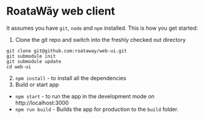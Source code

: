 # RoataWăy web client

It assumes you have `git`, `node` and `npm` installed. This is how you get started:

1. Clone the git repo and switch into the freshly checked out directory
```shell
git clone git@github.com:roataway/web-ui.git
git submodule init
git submodule update
cd web-ui
```

2. `npm install` - to install all the dependencies
3. Build or start app
  - `npm start` - to run the app in the development mode on http://localhost:3000
  - `npm run build` - Builds the app for production to the `build` folder.
